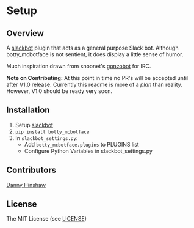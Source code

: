 <!--For conversion to rst run the command below from project root-->
<!--pandoc --from=markdown --to=rst README.md -o README.rst-->
# Setup

## Overview

A [slackbot](https://github.com/lins05/slackbot) plugin that acts as a general purpose Slack bot.
Although botty_mcbotface is not sentient, it does display a little sense of humor.

Much inspiration drawn from snoonet's [gonzobot](https://github.com/snoonetIRC/CloudBot) for IRC.

**Note on Contributing:** At this point in time no PR's will be accepted until after V1.0 release.
Currently this readme is more of a *plan* than reality. However, V1.0 should be ready very soon.

## Installation

1. Setup [slackbot](https://github.com/lins05/slackbot)
2. `pip install botty_mcbotface`
3. In `slackbot_settings.py`:
    * Add `botty_mcbotface.plugins` to PLUGINS list
    * Configure Python Variables in slackbot_settings.py


## Contributors

[Danny Hinshaw](https://github.com/DannyHinshaw)

## License

The MIT License (see [LICENSE](LICENSE))
